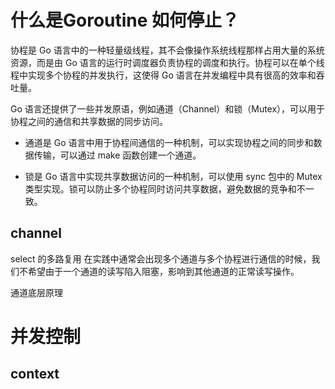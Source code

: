 
# 什么是Goroutine 如何停止？

协程是 Go 语言中的一种轻量级线程，其不会像操作系统线程那样占用大量的系统资源，而是由 Go 语言的运行时调度器负责协程的调度和执行。协程可以在单个线程中实现多个协程的并发执行，这使得 Go 语言在并发编程中具有很高的效率和吞吐量。

Go 语言还提供了一些并发原语，例如通道（Channel）和锁（Mutex），可以用于协程之间的通信和共享数据的同步访问。

- 通道是 Go 语言中用于协程间通信的一种机制，可以实现协程之间的同步和数据传输，可以通过 make 函数创建一个通道。

- 锁是 Go 语言中实现共享数据访问的一种机制，可以使用 sync 包中的 Mutex 类型实现。锁可以防止多个协程同时访问共享数据，避免数据的竞争和不一致。

## channel 

select 的多路复用
在实践中通常会出现多个通道与多个协程进行通信的时候，我们不希望由于一个通道的读写陷入阻塞，影响到其他通道的正常读写操作。

通道底层原理

# 并发控制

## context



